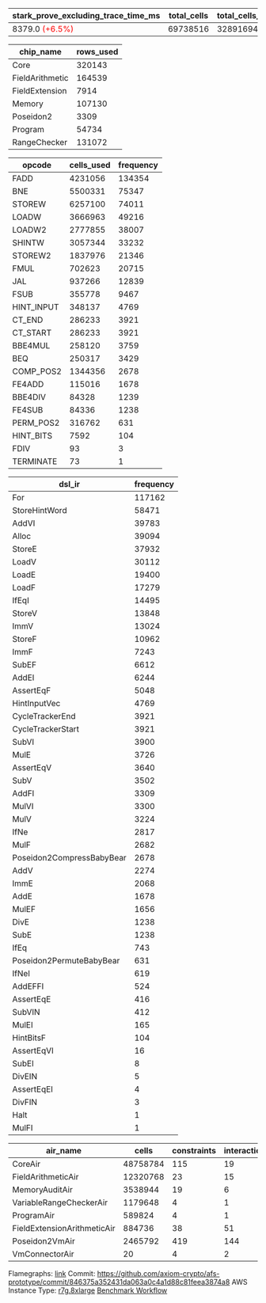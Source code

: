 | stark_prove_excluding_trace_time_ms | total_cells | total_cells_used | trace_gen_time_ms | verify_program_compile_ms |
| --- | --- | --- | --- | --- |
| 8379.0 <span style="color: red">(+6.5%)</span> | 69738516 | 32891694 | 1763.0 <span style="color: red">(+6.3%)</span> | 52.0 <span style="color: red">(+2.0%)</span> |

| chip_name | rows_used |
| --- | --- |
| Core | 320143 |
| FieldArithmetic | 164539 |
| FieldExtension | 7914 |
| Memory | 107130 |
| Poseidon2 | 3309 |
| Program | 54734 |
| RangeChecker | 131072 |

| opcode | cells_used | frequency |
| --- | --- | --- |
| FADD | 4231056 | 134354 |
| BNE | 5500331 | 75347 |
| STOREW | 6257100 | 74011 |
| LOADW | 3666963 | 49216 |
| LOADW2 | 2777855 | 38007 |
| SHINTW | 3057344 | 33232 |
| STOREW2 | 1837976 | 21346 |
| FMUL | 702623 | 20715 |
| JAL | 937266 | 12839 |
| FSUB | 355778 | 9467 |
| HINT_INPUT | 348137 | 4769 |
| CT_END | 286233 | 3921 |
| CT_START | 286233 | 3921 |
| BBE4MUL | 258120 | 3759 |
| BEQ | 250317 | 3429 |
| COMP_POS2 | 1344356 | 2678 |
| FE4ADD | 115016 | 1678 |
| BBE4DIV | 84328 | 1239 |
| FE4SUB | 84336 | 1238 |
| PERM_POS2 | 316762 | 631 |
| HINT_BITS | 7592 | 104 |
| FDIV | 93 | 3 |
| TERMINATE | 73 | 1 |

| dsl_ir | frequency |
| --- | --- |
| For | 117162 |
| StoreHintWord | 58471 |
| AddVI | 39783 |
| Alloc | 39094 |
| StoreE | 37932 |
| LoadV | 30112 |
| LoadE | 19400 |
| LoadF | 17279 |
| IfEqI | 14495 |
| StoreV | 13848 |
| ImmV | 13024 |
| StoreF | 10962 |
| ImmF | 7243 |
| SubEF | 6612 |
| AddEI | 6244 |
| AssertEqF | 5048 |
| HintInputVec | 4769 |
| CycleTrackerEnd | 3921 |
| CycleTrackerStart | 3921 |
| SubVI | 3900 |
| MulE | 3726 |
| AssertEqV | 3640 |
| SubV | 3502 |
| AddFI | 3309 |
| MulVI | 3300 |
| MulV | 3224 |
| IfNe | 2817 |
| MulF | 2682 |
| Poseidon2CompressBabyBear | 2678 |
| AddV | 2274 |
| ImmE | 2068 |
| AddE | 1678 |
| MulEF | 1656 |
| DivE | 1238 |
| SubE | 1238 |
| IfEq | 743 |
| Poseidon2PermuteBabyBear | 631 |
| IfNeI | 619 |
| AddEFFI | 524 |
| AssertEqE | 416 |
| SubVIN | 412 |
| MulEI | 165 |
| HintBitsF | 104 |
| AssertEqVI | 16 |
| SubEI | 8 |
| DivEIN | 5 |
| AssertEqEI | 4 |
| DivFIN | 3 |
| Halt | 1 |
| MulFI | 1 |

| air_name | cells | constraints | interactions | main_cols | perm_cols | prep_cols | quotient_deg | rows |
| --- | --- | --- | --- | --- | --- | --- | --- | --- |
| CoreAir | 48758784 | 115 | 19 | 73 | 20 | 0 | 8 | 524288 |
| FieldArithmeticAir | 12320768 | 23 | 15 | 31 | 16 | 0 | 8 | 262144 |
| MemoryAuditAir | 3538944 | 19 | 6 | 19 | 8 | 0 | 8 | 131072 |
| VariableRangeCheckerAir | 1179648 | 4 | 1 | 1 | 8 | 2 | 1 | 131072 |
| ProgramAir | 589824 | 4 | 1 | 1 | 8 | 9 | 1 | 65536 |
| FieldExtensionArithmeticAir | 884736 | 38 | 51 | 68 | 40 | 0 | 8 | 8192 |
| Poseidon2VmAir | 2465792 | 419 | 144 | 502 | 100 | 0 | 8 | 4096 |
| VmConnectorAir | 20 | 4 | 2 | 2 | 8 | 1 | 2 | 2 |



Flamegraphs: [link](https://github.com/axiom-crypto/afs-prototype/actions/runs/11021371346/artifacts/1973726563)
Commit: https://github.com/axiom-crypto/afs-prototype/commit/846375a352431da063a0c4a1d88c81feea3874a8
AWS Instance Type: [r7g.8xlarge](https://instances.vantage.sh/aws/ec2/r7g.8xlarge)
[Benchmark Workflow](https://github.com/axiom-crypto/afs-prototype/actions/runs/11021371346)
